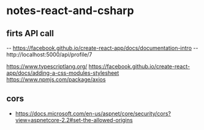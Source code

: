 # notes-react-and-csharp


## firts API call

-- https://facebook.github.io/create-react-app/docs/documentation-intro
-- http://localhost:5000/api/profile/7

https://www.typescriptlang.org/
https://facebook.github.io/create-react-app/docs/adding-a-css-modules-stylesheet
https://www.npmjs.com/package/axios


## cors 
- https://docs.microsoft.com/en-us/aspnet/core/security/cors?view=aspnetcore-2.2#set-the-allowed-origins



